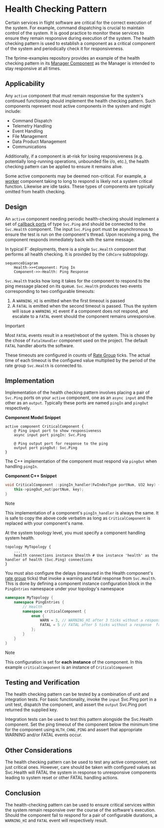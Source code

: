 # Health Checking Pattern

Certain services in flight software are critical for the correct execution of the system. For example, command dispatching is crucial to maintain control of the system. It is good practice to monitor these services to ensure they remain responsive during execution of the system. The health checking pattern is used to establish a component as a critical component of the system and periodically check it for responsiveness. 

The fprime-examples repository provides an example of the health checking pattern in its [Manager Component](http://github.com/nasa/fprime-examples/tree/devel/FlightExamples/ManagerWorker) as the Manager is intended to stay responsive at all times.

## Applicability

Any `active` component that must remain responsive for the system's continued functioning should implement the health checking pattern. Such components represent most active components in the system and might include:

  - Command Dispatch
  - Telemetry Handling
  - Event Handling
  - File Management
  - Data Product Management
  - Communications

Additionally, if a component is at-risk for losing responsiveness (e.g. potentially long-running operations, unbounded file i/o, etc.), the health checking pattern can be applied to ensure it remains alive.

Some active components may be deemed non-critical. For example, a [worker](./manager-worker.md) component taking to long to respond is likely not a system critical function. Likewise are idle tasks. These types of components are typically omitted from health checking.

## Design

An `active` component needing periodic health-checking should implement a set of [callback ports](./common-port-patterns.md#callback-ports) of type `Svc.Ping` and should be connected to the `Svc.Health` component.  The input `Svc.Ping` port must be asynchronous to ensure the test is run on the component's thread.  Upon receiving a ping, the component responds immediately back with the same message.

In typical F´ deployments, there is a single `Svc.Health` component that performs all health checking.  It is provided by the `CdhCore` subtopology.

```mermaid
sequenceDiagram
    Health->>+Component: Ping In
    Component->>-Health: Ping Response
```

`Svc.Health` tracks how long it takes for the component to respond to the ping message placed on its queue.  `Svc.Health`  produces two events corresponding to two configurable timeouts:
   1. A `WARNING_HI` is emitted when the first timeout is passed
   2. A `FATAL` is emitted when the second timeout is passed.
Thus the system will issue a `WARNING_HI` event if a component does not respond, and escalate to a `FATAL` event should the component remains unresponsive.

> [!IMPORTANT]
> Most `FATAL` events result in a reset/reboot of the system. This is chosen by the chose of `FatalHandler` component used on the project. The default `FATAL` handler aborts the software.

These timeouts are configured in counts of [Rate Group](./rate-group.md) ticks. The actual time of each timeout is the configured value multiplied by the period of the rate group `Svc.Health` is connected to.

## Implementation

Implementation of the health checking pattern involves placing a pair of `Svc.Ping` ports on your `active` component, one as an `async input` and the other as an `output`.  Typically these ports are named `pingIn` and `pingOut` respectively.

**Component Model Snippet**
```
active component CriticalComponent {
    @ Ping input port to show responsiveness
    async input port pingIn: Svc.Ping

    @ Ping output port for response to the ping
    output port pingOut: Svc.Ping
}
```

The C++ implementation of the component must respond via `pingOut` when handling `pingIn`.

**Component C++ Snippet**
```c++
void CriticalComponent ::pingIn_handler(FwIndexType portNum, U32 key) {
    this->pingOut_out(portNum, key);
}
```

> [!NOTE]
> This implementation of a component's `pingIn_handler` is always the same.  It is safe to copy the above code verbatim as long as `CriticalComponent` is replaced with your component's name.

At the system topology level, you must specify a component handling system health.

```
topology MyTopology {
    ...
    health connections instance $health # Use instance 'health' as the handler of health (Svc.Ping) connections
}
```

You must also configure the delays (measured in the Health component's [rate group](./rate-group.md) ticks) that invoke a warning and fatal response from `Svc.Health`. This is done by defining a component instance configuration block in the `PingEntries` namespace under your topology's namespace

```c++
namespace MyTopology {
    namespace PingEntries {
        // Health 
        namespace criticalComponent {
            enum {
                WARN = 3, // WARNING_HI after 3 ticks without a response from criticalComponent instance of CriticalComponent
                FATAL = 5 // FATAL after 5 ticks without a response  from criticalComponent instance of CriticalComponent
            };
        }
    }
}
```
> [!NOTE]
> This configuration is set for **each instance** of the component.  In this example `criticalComponent` is an instance of `CriticalComponent`

## Testing and Verification

The health checking pattern can be tested by a combination of unit and integration tests. For basic functionality, invoke the `input` Svc.Ping port in a unit test, dispatch the component, and assert the `output` Svc.Ping port returned the supplied key.

Integration tests can be used to test this pattern alongside the Svc.Health component. Set the ping timeout of the component below the minimum time for the component using `HLTH_CHNG_PING` and assert that appropriate WARNING and/or FATAL events occur.

## Other Considerations

The health checking pattern can be used to test any active component, not just critical ones.  However, care should be taken with configured values as Svc.Health will FATAL the system in response to unresponsive components leading to system reset or other FATAL handling actions.

## Conclusion

The health-checking pattern can be used to ensure critical services within the system remain responsive over the course of the software's execution. Should the component fail to respond for a pair of configurable durations, a `WARNING_HI` and `FATAL` event will respectively result.
